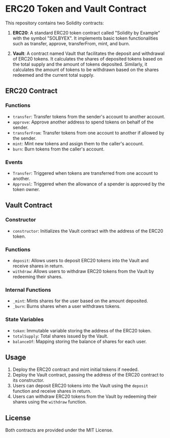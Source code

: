 # ERC20 Token and Vault Contract

This repository contains two Solidity contracts:

1. **ERC20**: A standard ERC20 token contract called "Solidity by Example" with the symbol "SOLBYEX". It implements basic token functionalities such as transfer, approve, transferFrom, mint, and burn.

2. **Vault**: A contract named Vault that facilitates the deposit and withdrawal of ERC20 tokens. It calculates the shares of deposited tokens based on the total supply and the amount of tokens deposited. Similarly, it calculates the amount of tokens to be withdrawn based on the shares redeemed and the current total supply.

## ERC20 Contract

### Functions
- `transfer`: Transfer tokens from the sender's account to another account.
- `approve`: Approve another address to spend tokens on behalf of the sender.
- `transferFrom`: Transfer tokens from one account to another if allowed by the sender.
- `mint`: Mint new tokens and assign them to the caller's account.
- `burn`: Burn tokens from the caller's account.

### Events
- `Transfer`: Triggered when tokens are transferred from one account to another.
- `Approval`: Triggered when the allowance of a spender is approved by the token owner.

## Vault Contract

### Constructor
- `constructor`: Initializes the Vault contract with the address of the ERC20 token.

### Functions
- `deposit`: Allows users to deposit ERC20 tokens into the Vault and receive shares in return.
- `withdraw`: Allows users to withdraw ERC20 tokens from the Vault by redeeming their shares.

### Internal Functions
- `_mint`: Mints shares for the user based on the amount deposited.
- `_burn`: Burns shares when a user withdraws tokens.

### State Variables
- `token`: Immutable variable storing the address of the ERC20 token.
- `totalSupply`: Total shares issued by the Vault.
- `balanceOf`: Mapping storing the balance of shares for each user.

## Usage
1. Deploy the ERC20 contract and mint initial tokens if needed.
2. Deploy the Vault contract, passing the address of the ERC20 contract to its constructor.
3. Users can deposit ERC20 tokens into the Vault using the `deposit` function and receive shares in return.
4. Users can withdraw ERC20 tokens from the Vault by redeeming their shares using the `withdraw` function.

## License
Both contracts are provided under the MIT License.

